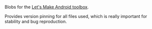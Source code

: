 Blobs for the [Let's Make Android toolbox](https://github.com/chub/lets_make_android).

Provides version pinning for all files used, which is really important for
stability and bug reproduction.
